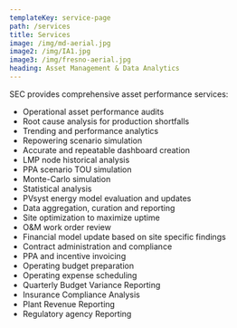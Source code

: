 ```yaml
---
templateKey: service-page
path: /services
title: Services
image: /img/md-aerial.jpg
image2: /img/IA1.jpg
image3: /img/fresno-aerial.jpg
heading: Asset Management & Data Analytics
---
```


SEC provides comprehensive asset performance services:

* Operational asset performance audits
* Root cause analysis for production shortfalls
* Trending and performance analytics
* Repowering scenario simulation
* Accurate and repeatable dashboard creation
* LMP node historical analysis
* PPA scenario TOU simulation
* Monte-Carlo simulation
* Statistical analysis
* PVsyst energy model evaluation and updates
* Data aggregation, curation and reporting
* Site optimization to maximize uptime
* O&M work order review
* Financial model update based on site specific findings
* Contract administration and compliance
* PPA and incentive invoicing
* Operating budget preparation
* Operating expense scheduling
* Quarterly Budget Variance Reporting
* Insurance Compliance Analysis
* Plant Revenue Reporting
* Regulatory agency Reporting
